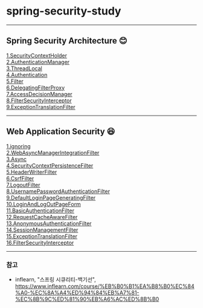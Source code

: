 # spring-security-study

* * *

## Spring Security Architecture &#128522;
[1.SecurityContextHolder](https://github.com/hyuuny/spring-security-study/blob/master/markdown/architecture/1.SecurityContextHolder.md)   
[2.AuthenticationManager](https://github.com/hyuuny/spring-security-study/blob/master/markdown/architecture/2.AuthenticationManager.md)  
[3.ThreadLocal](https://github.com/hyuuny/spring-security-study/blob/master/markdown/architecture/3.TheadLocal.md)  
[4.Authentication](https://github.com/hyuuny/spring-security-study/blob/master/markdown/architecture/4.Authentication.md)  
[5.Filter](https://github.com/hyuuny/spring-security-study/blob/master/markdown/architecture/5.Filter.md)  
[6.DelegatingFilterProxy](https://github.com/hyuuny/spring-security-study/blob/master/markdown/architecture/6.DelegatingFilterProxy.md)  
[7.AccessDecisionManager](https://github.com/hyuuny/spring-security-study/blob/master/markdown/architecture/7.AccessDecisionManager.md)   
[8.FilterSecurityInterceptor](https://github.com/hyuuny/spring-security-study/blob/master/markdown/architecture/8.FilterSecurityInterceptor.md)  
[9.ExceptionTranslationFilter](https://github.com/hyuuny/spring-security-study/blob/master/markdown/architecture/9.ExceptionTranslationFilter.md)   


* * *

## Web Application Security 😆
[1.ignoring](https://github.com/hyuuny/spring-security-study/blob/master/markdown/webapplicationsecurity/1.ignoring.md)   
[2.WebAsyncManagerIntegrationFilter](https://github.com/hyuuny/spring-security-study/blob/master/markdown/webapplicationsecurity/2.WebAsyncManagerIntegrationFilter.md)   
[3.Async](https://github.com/hyuuny/spring-security-study/blob/master/markdown/webapplicationsecurity/3.Async.md)   
[4.SecurityContextPersistenceFilter](https://github.com/hyuuny/spring-security-study/blob/master/markdown/webapplicationsecurity/4.SecurityContextPersistenceFilter.md)   
[5.HeaderWriterFilter](https://github.com/hyuuny/spring-security-study/blob/master/markdown/webapplicationsecurity/5.HeaderWriterFilter.md)   
[6.CsrfFilter](https://github.com/hyuuny/spring-security-study/blob/master/markdown/webapplicationsecurity/6.%20CsrfFilter.md)   
[7.LogoutFilter](https://github.com/hyuuny/spring-security-study/blob/master/markdown/webapplicationsecurity/7.LogoutFilter.md)   
[8.UsernamePasswordAuthenticationFilter](https://github.com/hyuuny/spring-security-study/blob/master/markdown/webapplicationsecurity/8.UsernamePasswordAuthenticationFilter.md)   
[9.DefaultLoginPageGeneratingFilter](https://github.com/hyuuny/spring-security-study/blob/master/markdown/webapplicationsecurity/9.DefaultLoginPageGeneratingFilter.md)   
[10.LoginAndLogOutPageForm](https://github.com/hyuuny/spring-security-study/blob/master/markdown/webapplicationsecurity/10.LoginAndLogOutPageForm.md)   
[11.BasicAuthenticationFilter](https://github.com/hyuuny/spring-security-study/blob/master/markdown/webapplicationsecurity/11.BasicAuthenticationFilter.md)   
[12.RequestCacheAwareFilter](https://github.com/hyuuny/spring-security-study/blob/master/markdown/webapplicationsecurity/12.RequestCacheAwareFilter.md)   
[13.AnonymousAuthenticationFilter](https://github.com/hyuuny/spring-security-study/blob/master/markdown/webapplicationsecurity/13.AnonymousAuthenticationFilter.md)   
[14.SessionManagementFilter](https://github.com/hyuuny/spring-security-study/blob/master/markdown/webapplicationsecurity/14.SessionManagementFilter.md)   
[15.ExceptionTranslationFilter](https://github.com/hyuuny/spring-security-study/blob/master/markdown/webapplicationsecurity/15.ExceptionTranslationFilter.md)   
[16.FilterSecurityInterceptor](https://github.com/hyuuny/spring-security-study/blob/master/markdown/webapplicationsecurity/16.FilterSecurityInterceptor.md)   


* * *

### 참고  
- inflearn, "스프링 시큐리티-백기선", https://www.inflearn.com/course/%EB%B0%B1%EA%B8%B0%EC%84%A0-%EC%8A%A4%ED%94%84%EB%A7%81-%EC%8B%9C%ED%81%90%EB%A6%AC%ED%8B%B0
